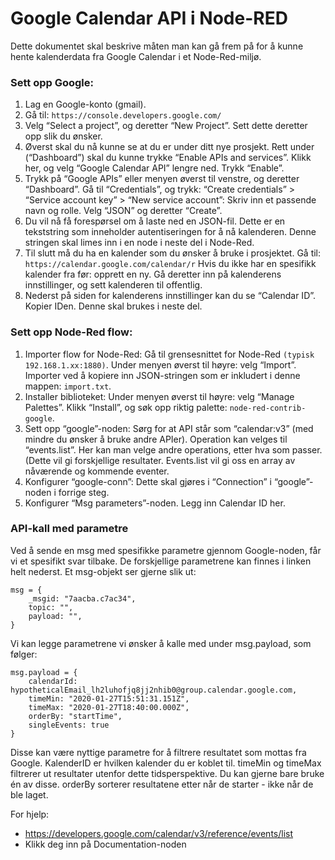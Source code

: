 # Google Calendar API i Node-RED

Dette dokumentet skal beskrive måten man kan gå frem på for å kunne hente kalenderdata fra Google Calendar i et Node-Red-miljø.

### Sett opp Google:
1.  Lag en Google-konto (gmail).
2.  Gå til: ```https://console.developers.google.com/```
3.  Velg “Select a project”, og deretter “New Project”. Sett dette deretter opp slik du ønsker.
4.  Øverst skal du nå kunne se at du er under ditt nye prosjekt. Rett under (“Dashboard”) skal du kunne trykke “Enable APIs and services”. Klikk her, og velg “Google Calendar API” lengre ned. Trykk “Enable”.
5.  Trykk på “Google APIs” eller menyen øverst til venstre, og deretter “Dashboard”. 
    Gå til “Credentials”, og trykk: “Create credentials” > “Service account key” > “New service account”: Skriv inn et passende navn og rolle. Velg “JSON” og deretter “Create”. 
6.  Du vil nå få forespørsel om å laste ned en JSON-fil. Dette er en tekststring som inneholder autentiseringen for å nå kalenderen. Denne stringen skal limes inn i en node i neste del i Node-Red.
7.  Til slutt må du ha en kalender som du ønsker å bruke i prosjektet. Gå til: ```https://calendar.google.com/calendar/r```
    Hvis du ikke har en spesifikk kalender fra før: opprett en ny.
    Gå deretter inn på kalenderens innstillinger, og sett kalenderen til offentlig.
8.  Nederst på siden for kalenderens innstillinger kan du se “Calendar ID”. Kopier IDen. Denne skal brukes i neste del.


### Sett opp Node-Red flow:
1.  Importer flow for Node-Red:
    Gå til grensesnittet for Node-Red ```(typisk 192.168.1.xx:1880)```.
    Under menyen øverst til høyre: velg “Import”.
    Importer ved å kopiere inn JSON-stringen som er inkludert i denne mappen: ```import.txt```.
2.  Installer biblioteket:
    Under menyen øverst til høyre: velg “Manage Palettes”. 
    Klikk “Install”, og søk opp riktig palette: ```node-red-contrib-google```. 
3.  Sett opp “google”-noden:
    Sørg for at API står som “calendar:v3” (med mindre du ønsker å bruke andre APIer).
    Operation kan velges til “events.list”. Her kan man velge andre operations, etter hva som passer. (Dette vil gi forskjellige             resultater. Events.list vil gi oss en array av nåværende og kommende eventer.
4.  Konfigurer “google-conn”:
    Dette skal gjøres i “Connection” i “google”-noden i forrige steg.
5.  Konfigurer “Msg parameters”-noden. Legg inn Calendar ID her.

### API-kall med parametre
Ved å sende en msg med spesifikke parametre gjennom Google-noden, får vi et spesifikt svar tilbake. De forskjellige parametrene kan finnes i linken helt nederst.
Et msg-objekt ser gjerne slik ut:
```
msg = {
    _msgid: "7aacba.c7ac34",
    topic: "",
    payload: "",
}
```
Vi kan legge parametrene vi ønsker å kalle med under msg.payload, som følger:
```
msg.payload = {
    calendarId: hypotheticalEmail_lh2luhofjq8jj2nhib0@group.calendar.google.com,
    timeMin: "2020-01-27T15:51:31.151Z",
    timeMax: "2020-01-27T18:40:00.000Z",
    orderBy: "startTime",
    singleEvents: true
}
```
Disse kan være nyttige parametre for å filtrere resultatet som mottas fra Google. KalenderID er hvilken kalender du er koblet til. timeMin og timeMax filtrerer ut resultater utenfor dette tidsperspektive. Du kan gjerne bare bruke én av disse. orderBy sorterer resultatene etter når de starter - ikke når de ble laget.

For hjelp: 
-   https://developers.google.com/calendar/v3/reference/events/list
-   Klikk deg inn på Documentation-noden
